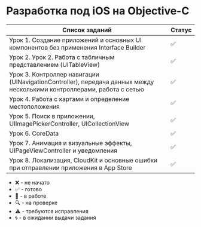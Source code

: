 # Разработка под iOS на Objective-C

| Список заданий                                                                                                         | Статус |
| ---------------------------------------------------------------------------------------------------------------------- | ------ |
| Урок 1. Создание приложений и основных UI компонентов без применения Interface Builder                                 | :white_check_mark:    |
| Урок 2. Урок 2. Работа с табличным представлением (UITableView)                                                        | :white_check_mark:    |
| Урок 3. Контроллер навигации (UINavigationController), передача данных между несколькими контроллерами, работа с сетью | :white_check_mark:    |
| Урок 4. Работа с картами и определение местоположения                                                                  | :white_check_mark:    |
| Урок 5. Поиск в приложении, UIImagePickerController, UICollectionView                                                  | :white_check_mark:    |
| Урок 6. CoreData                                                                                                       | :white_check_mark:    |
| Урок 7. Анимация и визуальные эффекты, UIPageViewController и уведомления                                              | :white_check_mark:    |
| Урок 8. Локализация, CloudKit и основные ошибки при отправлении приложения в App Store                                 | :white_check_mark:    |

-   :x: - не начато
-   :white_check_mark: - готово
-   :memo: - в работе
-   :mag: - на проверке
-   :warning: - требуются исправления
-   :cyclone: - в ожидании выдачи задания
